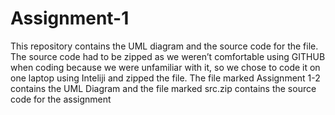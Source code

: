 # Assignment-1

This repository contains the UML diagram and the source code for the file. The source code had to be zipped as we weren’t comfortable using GITHUB when coding because we were 
unfamiliar with it, so we chose to code it on one laptop using Inteliji and zipped the file. The file marked Assignment 1-2 contains the UML Diagram and the file marked src.zip 
contains the source code for the assignment
